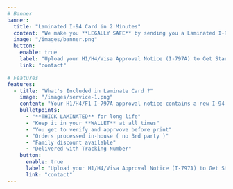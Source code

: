```yaml
---
# Banner
banner:
  title: "Laminated I-94 Card in 2 Minutes"
  content: "We make you **LEGALLY SAFE** by sending you a Laminated I-94 that every non-greencard holder residing in US should carry with them at all times. Better be SAFE than SORRY."
  image: "/images/banner.png"
  button:
    enable: true
    label: "Upload your H1/H4/Visa Approval Notice (I-797A) to Get Started | $9.99 (First 50 Orders)"
    link: "contact"

# Features
features:
  - title: "What's Included in Laminate Card ?"
    image: "/images/service-1.png"
    content: "Your H1/H4/F1 I-797A approval notice contains a new I-94  (towards bottom). You will be asked to upload scanned copy. Our AI then auto extracts the I-94 section, prints and laminates it in Visting Card size and ships it to you."
    bulletpoints:
      - "**THICK LAMINATED** for long life"
      - "Keep it in your **WALLET** at all times"
      - "You get to verify and apprvove before print"
      - "Orders processed in-house ( no 3rd party )"
      - "Family discount available"
      - "Delivered with Tracking Number"
    button:
      enable: true
      label: "Upload your H1/H4/Visa Approval Notice (I-797A) to Get Started | $9.99 (First 50 Orders)"
      link: "contact"
---
```

